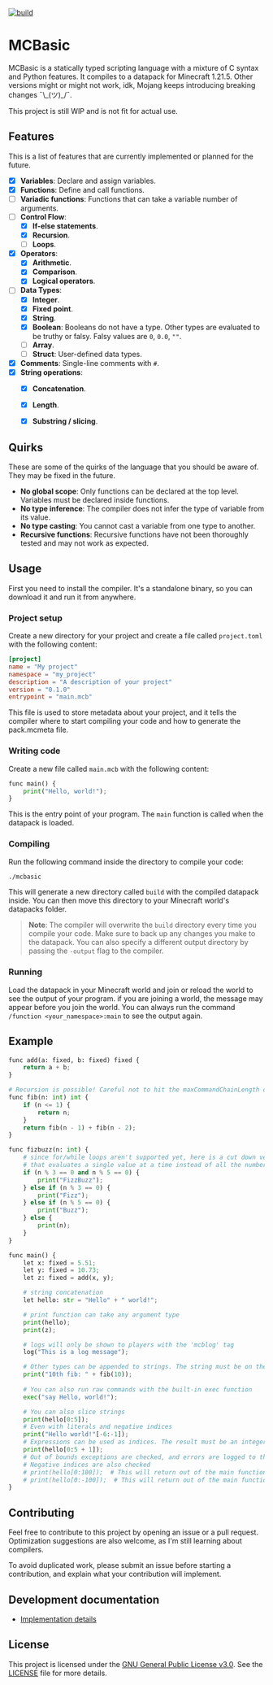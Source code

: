[![build](https://github.com/Kolterdyx/mcbasic/actions/workflows/build.yml/badge.svg)](https://github.com/Kolterdyx/mcbasic/actions/workflows/build.yml)

# MCBasic

MCBasic is a statically typed scripting language with a mixture of C syntax and Python features.
It compiles to a datapack for Minecraft 1.21.5. Other versions might or might not work, idk, Mojang keeps introducing breaking changes ¯\\\_(ツ)_/¯.

This project is still WIP and is not fit for actual use.

## Features

This is a list of features that are currently implemented or planned for the future.

- [x] **Variables**: Declare and assign variables.
- [x] **Functions**: Define and call functions.
- [ ] **Variadic functions**: Functions that can take a variable number of arguments.
- [ ] **Control Flow**:
  - [x] **If-else statements**.
  - [x] **Recursion**.
  - [ ] **Loops**.
- [x] **Operators**:
  - [x] **Arithmetic**.
  - [x] **Comparison**.
  - [x] **Logical operators**.
- [ ] **Data Types**:
  - [x] **Integer**.
  - [x] **Fixed point**.
  - [x] **String**.
  - [x] **Boolean**: Booleans do not have a type. Other types are evaluated to be truthy or falsy. Falsy values are `0`, `0.0`, `""`.
  - [ ] **Array**.
  - [ ] **Struct**: User-defined data types.
- [x] **Comments**: Single-line comments with `#`.
- [x] **String operations**:
  - [x] **Concatenation**.
  - [x] **Length**.
  - [x] **Substring / slicing**.


## Quirks

These are some of the quirks of the language that you should be aware of. They may be fixed in the future.

- **No global scope**: Only functions can be declared at the top level. Variables must be declared inside functions.
- **No type inference**: The compiler does not infer the type of variable from its value.
- **No type casting**: You cannot cast a variable from one type to another.
- **Recursive functions**: Recursive functions have not been thoroughly tested and may not work as expected.


## Usage

First you need to install the compiler. It's a standalone binary, so you can download it and run it from anywhere.

### Project setup

Create a new directory for your project and create a file called `project.toml` with the following content:

```toml
[project]
name = "My project"
namespace = "my_project"
description = "A description of your project"
version = "0.1.0"
entrypoint = "main.mcb"
```

This file is used to store metadata about your project, and it tells the compiler where to start compiling your code and
how to generate the pack.mcmeta file.

### Writing code

Create a new file called `main.mcb` with the following content:

```python # Python is used for syntax highlighting, but the language is not Python
func main() {
    print("Hello, world!");
}
```

This is the entry point of your program. The `main` function is called when the datapack is loaded.

### Compiling

Run the following command inside the directory to compile your code:

```sh
./mcbasic
```

This will generate a new directory called `build` with the compiled datapack inside.
You can then move this directory to your Minecraft world's datapacks folder.

> **Note**: The compiler will overwrite the `build` directory every time you compile your code. Make sure to back up any changes you make to the datapack.
> You can also specify a different output directory by passing the `-output` flag to the compiler.

### Running

Load the datapack in your Minecraft world and join or reload the world to see the output of your program.
if you are joining a world, the message may appear before you join the world. You can always run the command `/function <your_namespace>:main` to see the output again.


## Example

```python # Python is used for syntax highlighting, but the language is not Python
func add(a: fixed, b: fixed) fixed {
    return a + b;
}

# Recursion is possible! Careful not to hit the maxCommandChainLength or the maxCommandForkCount limit 
func fib(n: int) int {
    if (n <= 1) {
        return n;
    }
    return fib(n - 1) + fib(n - 2);
}

func fizbuzz(n: int) {
    # since for/while loops aren't supported yet, here is a cut down version of the fizzbuzz function
    # that evaluates a single value at a time instead of all the numbers up to n
    if (n % 3 == 0 and n % 5 == 0) {
        print("FizzBuzz");
    } else if (n % 3 == 0) {
        print("Fizz");
    } else if (n % 5 == 0) {
        print("Buzz");
    } else {
        print(n);
    }
}

func main() {
    let x: fixed = 5.51;
    let y: fixed = 10.73;
    let z: fixed = add(x, y);

    # string concatenation
    let hello: str = "Hello" + " world!";

    # print function can take any argument type
    print(hello);
    print(z);

	# logs will only be shown to players with the 'mcblog' tag
	log("This is a log message");

    # Other types can be appended to strings. The string must be on the left side of the operation for this to work
    print("10th fib: " + fib(10));
    
    # You can also run raw commands with the built-in exec function
    exec("say Hello, world!");

    # You can also slice strings
    print(hello[0:5]);
    # Even with literals and negative indices
    print("Hello world!"[-6:-1]);
    # Expressions can be used as indices. The result must be an integer
    print(hello[0:5 + 1]);
    # Out of bounds exceptions are checked, and errors are logged to the chat
    # Negative indices are also checked
    # print(hello[0:100]);  # This will return out of the main function and print an error message
    # print(hello[0:-100]);  # This will return out of the main function and print an error message
}
```

## Contributing

Feel free to contribute to this project by opening an issue or a pull request.
Optimization suggestions are also welcome, as I'm still learning about compilers.

To avoid duplicated work, please submit an issue before starting a contribution, and explain what your contribution will implement.

## Development documentation

- [Implementation details](docs/implementation_details.md)

## License

This project is licensed under the [GNU General Public License v3.0](https://www.gnu.org/licenses/gpl-3.0.en.html). See the [LICENSE](LICENSE) file for more details.
